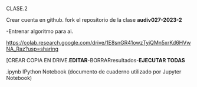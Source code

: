 CLASE.2

Crear cuenta en github. fork el repositorio de la clase **audiv027-2023-2**


-Entrenar algoritmo para ai. 

https://colab.research.google.com/drive/1E8snGR41owzTyiQMn5xrKd6HVwNA_Raz?usp=sharing

[CREAR COPIA EN DRIVE.**EDITAR**-BORRARresultados-**EJECUTAR TODAS**

.ipynb IPython Notebook (documento de cuaderno utilizado por Jupyter Notebook)
